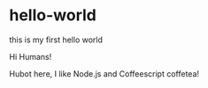 # hello-world
this is my first hello world

Hi Humans!

Hubot here, I like Node.js and Coffeescript
coffetea!
